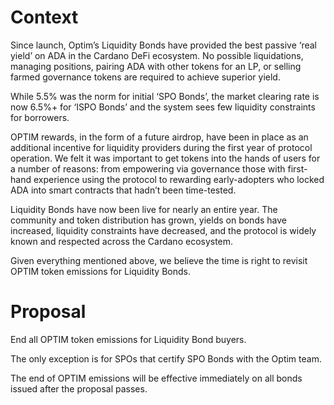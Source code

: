 # Context

Since launch, Optim’s Liquidity Bonds have provided the best passive ‘real yield’ on ADA in the Cardano DeFi ecosystem. No possible liquidations, managing positions, pairing ADA with other tokens for an LP, or selling farmed governance tokens are required to achieve superior yield.

While 5.5% was the norm for initial ‘SPO Bonds’, the market clearing rate is now 6.5%+ for ‘ISPO Bonds’ and the system sees few liquidity constraints for borrowers.


OPTIM rewards, in the form of a future airdrop, have been in place as an additional incentive for liquidity providers during the first year of protocol operation. We felt it was important to get tokens into the hands of users for a number of reasons: from empowering via governance those with first-hand experience using the protocol to rewarding early-adopters who locked ADA into smart contracts that hadn’t been time-tested.


Liquidity Bonds have now been live for nearly an entire year. The community and token distribution has grown, yields on bonds have increased, liquidity constraints have decreased, and the protocol is widely known and respected across the Cardano ecosystem.  


Given everything mentioned above, we believe the time is right to revisit OPTIM token emissions for Liquidity Bonds.

# Proposal


End all OPTIM token emissions for Liquidity Bond buyers.


The only exception is for SPOs that certify SPO Bonds with the Optim team.

The end of OPTIM emissions will be effective immediately on all bonds issued after the proposal passes.


